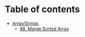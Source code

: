 # Table of contents

* [Array/Srings](README.md)
  * [88. Merge Sorted Array](array-srings/88.-merge-sorted-array.md)
